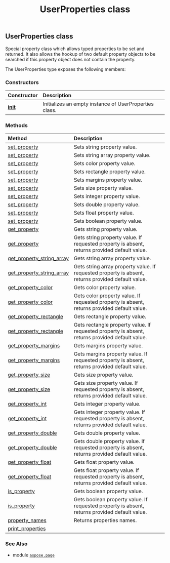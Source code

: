﻿---
title: UserProperties class
second_title: Aspose.Page for Python via .NET API References
description: 
type: docs
weight: 140
url: /python-net/aspose.page/userproperties/
is_root: false
---

## UserProperties class

Special property class which allows typed properties to be set and
returned. It also allows the hookup of two default property objects
to be searched if this property object does not contain the property.



The UserProperties type exposes the following members:

### Constructors
| Constructor | Description |
| :- | :- |
| [__init__](/page/python-net/aspose.page/userproperties/__init__/#) | Initializes an empty instance of UserProperties class. |


### Methods
| Method | Description |
| :- | :- |
| [set_property](/page/python-net/aspose.page/userproperties/set_property/#str-str) | Sets string property value. |
| [set_property](/page/python-net/aspose.page/userproperties/set_property/#str-list) | Sets string array property value. |
| [set_property](/page/python-net/aspose.page/userproperties/set_property/#str-aspose.pydrawing.Color) | Sets color property value. |
| [set_property](/page/python-net/aspose.page/userproperties/set_property/#str-aspose.pydrawing.Rectangle) | Sets rectangle property value. |
| [set_property](/page/python-net/aspose.page/userproperties/set_property/#str-aspose.page.Margins) | Sets margins property value. |
| [set_property](/page/python-net/aspose.page/userproperties/set_property/#str-aspose.pydrawing.Size) | Sets size property value. |
| [set_property](/page/python-net/aspose.page/userproperties/set_property/#str-int) | Sets integer property value. |
| [set_property](/page/python-net/aspose.page/userproperties/set_property/#str-float) | Sets double property value. |
| [set_property](/page/python-net/aspose.page/userproperties/set_property/#str-float) | Sets float property value. |
| [set_property](/page/python-net/aspose.page/userproperties/set_property/#str-bool) | Sets boolean property value. |
| [get_property](/page/python-net/aspose.page/userproperties/get_property/#str) | Gets string property value. |
| [get_property](/page/python-net/aspose.page/userproperties/get_property/#str-str) | Gets string property value. If requested property is absent, returns provided default value. |
| [get_property_string_array](/page/python-net/aspose.page/userproperties/get_property_string_array/#str) | Gets string array property value. |
| [get_property_string_array](/page/python-net/aspose.page/userproperties/get_property_string_array/#str-list) | Gets string array property value. If requested property is absent, returns provided default value. |
| [get_property_color](/page/python-net/aspose.page/userproperties/get_property_color/#str) | Gets color property value. |
| [get_property_color](/page/python-net/aspose.page/userproperties/get_property_color/#str-aspose.pydrawing.Color) | Gets color property value. If requested property is absent, returns provided default value. |
| [get_property_rectangle](/page/python-net/aspose.page/userproperties/get_property_rectangle/#str) | Gets rectangle property value. |
| [get_property_rectangle](/page/python-net/aspose.page/userproperties/get_property_rectangle/#str-aspose.pydrawing.RectangleF) | Gets rectangle property value. If requested property is absent, returns provided default value. |
| [get_property_margins](/page/python-net/aspose.page/userproperties/get_property_margins/#str) | Gets margins property value. |
| [get_property_margins](/page/python-net/aspose.page/userproperties/get_property_margins/#str-aspose.page.Margins) | Gets margins property value. If requested property is absent, returns provided default value. |
| [get_property_size](/page/python-net/aspose.page/userproperties/get_property_size/#str) | Gets size property value. |
| [get_property_size](/page/python-net/aspose.page/userproperties/get_property_size/#str-aspose.pydrawing.Size) | Gets size property value. If requested property is absent, returns provided default value. |
| [get_property_int](/page/python-net/aspose.page/userproperties/get_property_int/#str) | Gets integer property value. |
| [get_property_int](/page/python-net/aspose.page/userproperties/get_property_int/#str-int) | Gets integer property value. If requested property is absent, returns provided default value. |
| [get_property_double](/page/python-net/aspose.page/userproperties/get_property_double/#str) | Gets double property value. |
| [get_property_double](/page/python-net/aspose.page/userproperties/get_property_double/#str-float) | Gets double property value. If requested property is absent, returns provided default value. |
| [get_property_float](/page/python-net/aspose.page/userproperties/get_property_float/#str) | Gets float property value. |
| [get_property_float](/page/python-net/aspose.page/userproperties/get_property_float/#str-float) | Gets float property value. If requested property is absent, returns provided default value. |
| [is_property](/page/python-net/aspose.page/userproperties/is_property/#str) | Gets boolean property value. |
| [is_property](/page/python-net/aspose.page/userproperties/is_property/#str-bool) | Gets boolean property value. If requested property is absent, returns provided default value. |
| [property_names](/page/python-net/aspose.page/userproperties/property_names/#) | Returns properties names. |
| [print_properties](/page/python-net/aspose.page/userproperties/print_properties/#) |  |



### See Also
* module [`aspose.page`](..)
